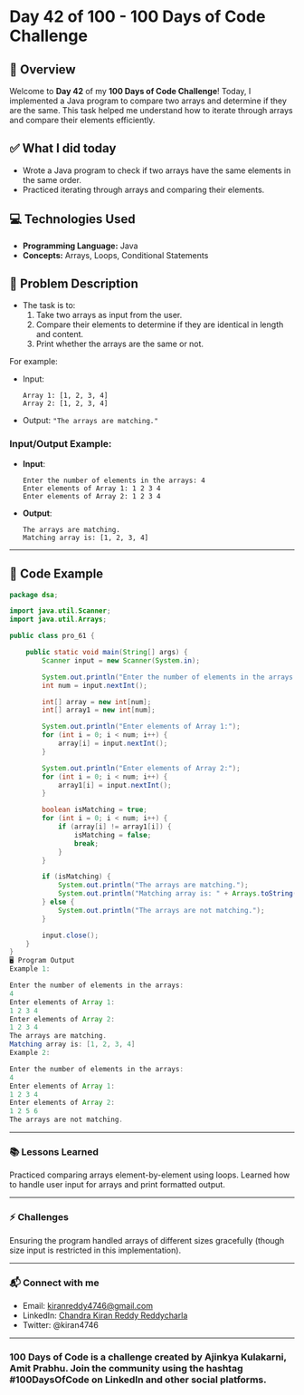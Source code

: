 # Day 42 of 100 - 100 Days of Code Challenge

## 📝 Overview
Welcome to **Day 42** of my **100 Days of Code Challenge**! Today, I implemented a Java program to compare two arrays and determine if they are the same. This task helped me understand how to iterate through arrays and compare their elements efficiently.

## ✅ What I did today
- Wrote a Java program to check if two arrays have the same elements in the same order.
- Practiced iterating through arrays and comparing their elements.

## 💻 Technologies Used
- **Programming Language:** Java
- **Concepts:** Arrays, Loops, Conditional Statements

## 📖 Problem Description
- The task is to:
  1. Take two arrays as input from the user.
  2. Compare their elements to determine if they are identical in length and content.
  3. Print whether the arrays are the same or not.
  
For example:
  - Input: 
    ```
    Array 1: [1, 2, 3, 4]
    Array 2: [1, 2, 3, 4]
    ```
  - Output: `"The arrays are matching."`

### Input/Output Example:
  - **Input**:
    ```
    Enter the number of elements in the arrays: 4
    Enter elements of Array 1: 1 2 3 4
    Enter elements of Array 2: 1 2 3 4
    ```
  - **Output**:
    ```
    The arrays are matching.
    Matching array is: [1, 2, 3, 4]
    ```

---

## 📝 Code Example

```java
package dsa;

import java.util.Scanner;
import java.util.Arrays;

public class pro_61 {

    public static void main(String[] args) {
        Scanner input = new Scanner(System.in);

        System.out.println("Enter the number of elements in the arrays:");
        int num = input.nextInt();

        int[] array = new int[num];
        int[] array1 = new int[num];

        System.out.println("Enter elements of Array 1:");
        for (int i = 0; i < num; i++) {
            array[i] = input.nextInt();
        }

        System.out.println("Enter elements of Array 2:");
        for (int i = 0; i < num; i++) {
            array1[i] = input.nextInt();
        }

        boolean isMatching = true;
        for (int i = 0; i < num; i++) {
            if (array[i] != array1[i]) {
                isMatching = false;
                break;
            }
        }

        if (isMatching) {
            System.out.println("The arrays are matching.");
            System.out.println("Matching array is: " + Arrays.toString(array));
        } else {
            System.out.println("The arrays are not matching.");
        }

        input.close();
    }
}
🖥️ Program Output
Example 1:

Enter the number of elements in the arrays: 
4
Enter elements of Array 1: 
1 2 3 4
Enter elements of Array 2: 
1 2 3 4
The arrays are matching.
Matching array is: [1, 2, 3, 4]
Example 2:

Enter the number of elements in the arrays: 
4
Enter elements of Array 1: 
1 2 3 4
Enter elements of Array 2: 
1 2 5 6
The arrays are not matching.
```
---
### 📚 Lessons Learned
Practiced comparing arrays element-by-element using loops.
Learned how to handle user input for arrays and print formatted output.

---
### ⚡ Challenges
Ensuring the program handled arrays of different sizes gracefully (though size input is restricted in this implementation).

---
### 📬 Connect with me
- Email: kiranreddy4746@gmail.com
- LinkedIn: [Chandra Kiran Reddy Reddycharla](https://www.linkedin.com/in/chandra-kiran-reddy-reddycharla-a9a746230/)
- Twitter: @kiran4746

---
### 100 Days of Code is a challenge created by Ajinkya Kulakarni, Amit Prabhu. Join the community using the hashtag #100DaysOfCode on LinkedIn and other social platforms.
